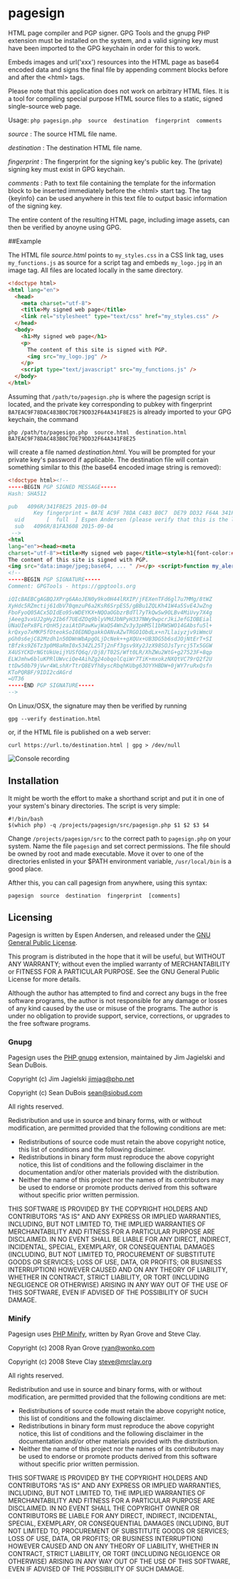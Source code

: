 # pagesign

HTML page compiler and PGP signer. GPG Tools and the gnupg PHP extension must be installed on the system,
and a valid signing key must have been imported to the GPG keychain in order for this to work.

Embeds images and url('xxx') resources into the HTML page as base64 encoded data and signs the final file by
appending comment blocks before and after the &lt;html&gt; tags.

Please note that this application does not work on arbitrary HTML files. It is a tool for compiling special
purpose HTML source files to a static, signed single-source web page.

Usage:
```php pagesign.php  source  destination  fingerprint  comments```

_source_ : The source HTML file name.

_destination_ : The destination HTML file name.

_fingerprint_ : The fingerprint for the signing key's public key. The (private) signing key must exist in GPG keychain.

_comments_ : Path to text file containing the template for the information block to be inserted immediately before
             the &lt;html&gt; start tag. The tag {keyinfo} can be used anywhere in this text file to output basic
             information of the signing key.

The entire content of the resulting HTML page, including image assets, can then be verified by anoyne using GPG.

##Example

The HTML file _source.html_ points to ``my_styles.css`` in a CSS link tag, uses ``my_functions.js`` as source for
a script tag and embeds ``my_logo.jpg`` in an image tag. All files are located locally in the same directory.

```html
<!doctype html>
<html lang="en">
  <head>
    <meta charset="utf-8">
    <title>My signed web page</title>
    <link rel="stylesheet" type="text/css" href="my_styles.css" />
  </head>
  <body>
    <h1>My signed web page</h1>
    <p>
      The content of this site is signed with PGP.
      <img src="my_logo.jpg" />
    </p>
    <script type="text/javascript" src="my_functions.js" />
  </body>
</html>
```

Assuming that ``/path/to/pagesign.php`` is where the pagesign script is located, and the private key corresponding to pubkey
with fingerprint ``BA7EAC9F78DAC483B0C7DE79DD32F64A341F8E25`` is already imported to your GPG keychain, the command

```shell
php /path/to/pagesign.php  source.html  destination.html  BA7EAC9F78DAC483B0C7DE79DD32F64A341F8E25
```

will create a file named _destination.html_. You will be prompted for your private key's password if applicable.
The destination file will contain something similar to this (the base64 encoded image string is removed):

```html
<!doctype html><!--
-----BEGIN PGP SIGNED MESSAGE-----
Hash: SHA512

pub   4096R/341F8E25 2015-09-04
        Key fingerprint = BA7E AC9F 78DA C483 B0C7  DE79 DD32 F64A 341F 8E25
  uid       [  full  ] Espen Andersen (please verify that this is the latest version) <post@espenandersen.no>
  sub   4096R/81FA3608 2015-09-04
 -->
<html
lang="en"><head><meta
charset="utf-8"><title>My signed web page</title><style>h1{font-color:#00a0cd}</style></head><body><h1>My signed web page</h1><p>
The content of this site is signed with PGP.
<img src="data:image/jpeg;base64, ... " /></p> <script>function my_alert(){alert('Just an alert script');}</script> </body></html>
<!--
-----BEGIN PGP SIGNATURE-----
Comment: GPGTools - https://gpgtools.org

iQIcBAEBCgAGBQJXPrg6AAoJEN0y9ko0H44lRXIP/jFEXenTFd6gl7u7MMg/8tWZ
XyHdc5RZmctij61dbV70qmzuP6a2KsR6SrpES5/gBBu1ZQLKh41W4a5SvE4JwZng
FboFyoQ05ACx5DIdEo95vWDEYKX+NQOaOGbzrBdTl7yTkQwSw9OLBv4MiUvy7X4g
jAeeg3vxUJ2gHy2Ib6f7UEdZOq9blyVMdJbNPyH337NWy9wpcrJkiJefGIOBEial
UNaUIePx8FLrQnH5jzaiAtDPawKwjWaQS4WnZv3y3pHMSl1bRWSWO14GAbsfu5l+
krQxyo7xMKP5fOteokSoI0EDNDgakkOANvAZwTRGO1ObdLx+n7Llaiyzjv9iWmcU
pGh0s6ejC82Mzdh1n50DWnWbApgOLjDcNek++gXQUx+UB3DG5b6sdJOjNtErT+SI
tBfzks9Z6Tz3p0M8aRmI0x534ZL25Tj2nFf3gsv9Xy2JzX98SOJsTyrcj5Tx5GGW
X4USYCKDrNGtUkUeijYUSfQ6q//Dj8/T02S/Wft0LR/XhZWu2WtG+g27523F+8qp
ELWJmhw6bluKPRlUWvciQe4AihZg24obqolCqiWr7TiK+mxokzNXQtVC79rQ2f2U
ttDw50b79jVwr4WLshXrTtrQ8EVfh8yscRbqhKUbg63OYYHBDW+0jWY7ruRxQsfn
KToPQRBF/9IDI2cdAGrd
=UT36
-----END PGP SIGNATURE-----
-->
```

On Linux/OSX, the signature may then be verified by running

```shell
gpg --verify destination.html
```

or, if the HTML file is published on a web server:

```shell
curl https://url.to/destination.html | gpg > /dev/null
```

![Console recording](https://github.com/espena/pagesign/raw/master/tty1.gif "Verifying using curl and gpg")

## Installation

It might be worth the effort to make a shorthand script and put it in one of your system's binary directories. 
The script is very simple:

```shell
#!/bin/bash
$(which php) -q /projects/pagesign/src/pagesign.php $1 $2 $3 $4
```

Change ``/projects/pagesign/src`` to the correct path to ``pagesign.php`` on your system. Name the file ``pagesign``
and set correct permissions. The file should be owned by root and made executable. Move it over to one of the
directories enlisted in your $PATH environment variable, ``/usr/local/bin`` is a good place.

Afther this, you can call pagesign from anywhere, using this syntax:

```shell
pagesign  source  destination  fingerprint  [comments]
```

## Licensing

Pagesign is written by Espen Andersen, and released under the [GNU General Public License](http://www.gnu.org/licenses/gpl.txt).

This program is distributed in the hope that it will be useful, but WITHOUT ANY WARRANTY; without even the implied warranty of
MERCHANTABILITY or FITNESS FOR A PARTICULAR PURPOSE.  See the GNU General Public License for more details.

Although the author has attempted to find and correct any bugs in the free software programs, the author is not responsible
for any damage or losses of any kind caused by the use or misuse of the programs. The author is under no obligation to provide
support, service, corrections, or upgrades to the free software programs.

### Gnupg

Pagesign uses the [PHP gnupg](https://pecl.php.net/package/gnupg) extension, maintained by Jim Jagielski and Sean DuBois.

Copyright (c) Jim Jagielski <jimjag@php.net>

Copyright (c) Sean DuBois <sean@siobud.com>

All rights reserved.

Redistribution and use in source and binary forms, with or without
modification, are permitted provided that the following conditions are met:

<ul>
<li>Redistributions of source code must retain the above copyright notice, this list of conditions and the following disclaimer.</li>
<li>Redistributions in binary form must reproduce the above copyright notice, this list of conditions and the following disclaimer in the documentation and/or other materials provided with the distribution.</li>
<li>Neither the name of this project nor the names of its contributors may be used to endorse or promote products derived from this software without specific prior written permission.</li>
</ul>

THIS SOFTWARE IS PROVIDED BY THE COPYRIGHT HOLDERS AND CONTRIBUTORS "AS IS" AND
ANY EXPRESS OR IMPLIED WARRANTIES, INCLUDING, BUT NOT LIMITED TO, THE IMPLIED
WARRANTIES OF MERCHANTABILITY AND FITNESS FOR A PARTICULAR PURPOSE ARE
DISCLAIMED. IN NO EVENT SHALL <COPYRIGHT HOLDER> BE LIABLE FOR ANY
DIRECT, INDIRECT, INCIDENTAL, SPECIAL, EXEMPLARY, OR CONSEQUENTIAL DAMAGES
(INCLUDING, BUT NOT LIMITED TO, PROCUREMENT OF SUBSTITUTE GOODS OR SERVICES;
LOSS OF USE, DATA, OR PROFITS; OR BUSINESS INTERRUPTION) HOWEVER CAUSED AND
ON ANY THEORY OF LIABILITY, WHETHER IN CONTRACT, STRICT LIABILITY, OR TORT
(INCLUDING NEGLIGENCE OR OTHERWISE) ARISING IN ANY WAY OUT OF THE USE OF THIS
SOFTWARE, EVEN IF ADVISED OF THE POSSIBILITY OF SUCH DAMAGE.

### Minify

Pagesign uses [PHP Minify](https://github.com/mrclay/minify), written by Ryan Grove and Steve Clay.

Copyright (c) 2008 Ryan Grove <ryan@wonko.com>

Copyright (c) 2008 Steve Clay <steve@mrclay.org>

All rights reserved.

Redistribution and use in source and binary forms, with or without
modification, are permitted provided that the following conditions are met:

<ul>
<li>Redistributions of source code must retain the above copyright notice, this list of conditions and the following disclaimer.</li>
<li>Redistributions in binary form must reproduce the above copyright notice, this list of conditions and the following disclaimer in the documentation and/or other materials provided with the distribution.</li>
<li>Neither the name of this project nor the names of its contributors may be used to endorse or promote products derived from this software without specific prior written permission.</li>
</ul>

THIS SOFTWARE IS PROVIDED BY THE COPYRIGHT HOLDERS AND CONTRIBUTORS "AS IS" AND
ANY EXPRESS OR IMPLIED WARRANTIES, INCLUDING, BUT NOT LIMITED TO, THE IMPLIED
WARRANTIES OF MERCHANTABILITY AND FITNESS FOR A PARTICULAR PURPOSE ARE
DISCLAIMED. IN NO EVENT SHALL THE COPYRIGHT OWNER OR CONTRIBUTORS BE LIABLE FOR
ANY DIRECT, INDIRECT, INCIDENTAL, SPECIAL, EXEMPLARY, OR CONSEQUENTIAL DAMAGES
(INCLUDING, BUT NOT LIMITED TO, PROCUREMENT OF SUBSTITUTE GOODS OR SERVICES;
LOSS OF USE, DATA, OR PROFITS; OR BUSINESS INTERRUPTION) HOWEVER CAUSED AND ON
ANY THEORY OF LIABILITY, WHETHER IN CONTRACT, STRICT LIABILITY, OR TORT
(INCLUDING NEGLIGENCE OR OTHERWISE) ARISING IN ANY WAY OUT OF THE USE OF THIS
SOFTWARE, EVEN IF ADVISED OF THE POSSIBILITY OF SUCH DAMAGE.